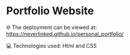# Portfolio Website
🌐 The deployment can be viewed at: https://neverlinked.github.io/personal_portfolio/

💻 Technologies used: Html and CSS
